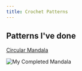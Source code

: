 ```yaml
---
title: Crochet Patterns
---
```

## Patterns I've done

[Circular Mandala](assets/mandala.pdf)

![My Completed Mandala](assets/mandala.jpg)


